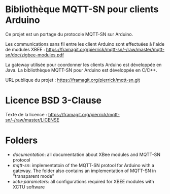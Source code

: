 Bibliothèque MQTT-SN pour clients Arduino
=====================

Ce projet est un portage du protocole MQTT-SN sur Arduino. 

Les communications sans fil entre les client Arduino sont effectuées à l'aide de modules XBEE : https://framagit.org/pierrick/mqtt-sn/-/raw/master/mqtt-sn/doc/zigbee-modules.pdf

La gateway utilisée pour coordonner les clients Arduino est développée en Java.
La bibliothèque MQTT-SN pour Arduino est développée en C/C++.

URL publique du projet : https://framagit.org/pierrick/mqtt-sn.git

# Licence BSD 3-Clause 

Texte de la licence : https://framagit.org/pierrick/mqtt-sn/-/raw/master/LICENSE

# Folders

 * *documentation*: all documentation about XBee modules and MQTT-SN protocol
 * *mqtt-sn*: implementatoin of the MQTT-SN protool for Arduino with a gateway. The folder also contains an implementation of MQTT-SN in "transparent mode"
 * *xctu-parameters*: all configurations required for XBEE modules with XCTU software 
